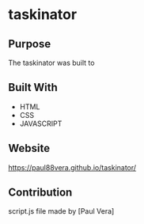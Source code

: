 # taskinator

## Purpose
The taskinator was built to 

## Built With
* HTML
* CSS
* JAVASCRIPT

## Website
https://paul88vera.github.io/taskinator/

## Contribution
script.js file made by [Paul Vera]
